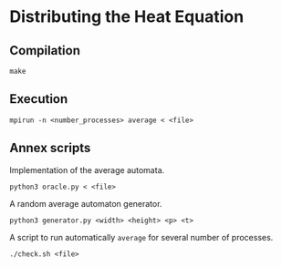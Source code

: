 # Distributing the Heat Equation

## Compilation

```
make
```

## Execution

```
mpirun -n <number_processes> average < <file>
```

## Annex scripts

Implementation of the average automata.

```
python3 oracle.py < <file>
```

A random average automaton generator.

```
python3 generator.py <width> <height> <p> <t>
```

A script to run automatically `average` for several number of processes.

```
./check.sh <file>
```
